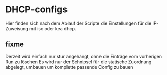 # DHCP-configs
Hier finden sich nach dem Ablauf der Scripte die Einstellungen für die IP-Zuweisung mit isc oder kea dhcp.

## fixme
Derzeit wird einfach nur stur angehängt, ohne die Einträge vom vorherigen Run zu löschen
Es wird nur der Schnipsel für die statische Zuordnung abgelegt, umbauen um komplette passende Config zu bauen